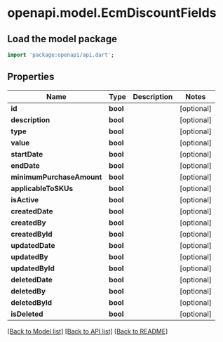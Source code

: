 # openapi.model.EcmDiscountFields

## Load the model package
```dart
import 'package:openapi/api.dart';
```

## Properties
Name | Type | Description | Notes
------------ | ------------- | ------------- | -------------
**id** | **bool** |  | [optional] 
**description** | **bool** |  | [optional] 
**type** | **bool** |  | [optional] 
**value** | **bool** |  | [optional] 
**startDate** | **bool** |  | [optional] 
**endDate** | **bool** |  | [optional] 
**minimumPurchaseAmount** | **bool** |  | [optional] 
**applicableToSKUs** | **bool** |  | [optional] 
**isActive** | **bool** |  | [optional] 
**createdDate** | **bool** |  | [optional] 
**createdBy** | **bool** |  | [optional] 
**createdById** | **bool** |  | [optional] 
**updatedDate** | **bool** |  | [optional] 
**updatedBy** | **bool** |  | [optional] 
**updatedById** | **bool** |  | [optional] 
**deletedDate** | **bool** |  | [optional] 
**deletedBy** | **bool** |  | [optional] 
**deletedById** | **bool** |  | [optional] 
**isDeleted** | **bool** |  | [optional] 

[[Back to Model list]](../README.md#documentation-for-models) [[Back to API list]](../README.md#documentation-for-api-endpoints) [[Back to README]](../README.md)


